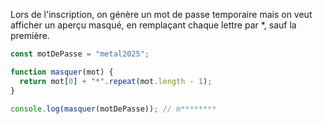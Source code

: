 Lors de l'inscription, on génère un mot de passe temporaire mais on veut afficher un aperçu masqué, en remplaçant chaque lettre par *, sauf la première.

```js
const motDePasse = "metal2025";

function masquer(mot) {
  return mot[0] + "*".repeat(mot.length - 1);
}

console.log(masquer(motDePasse)); // m********
```